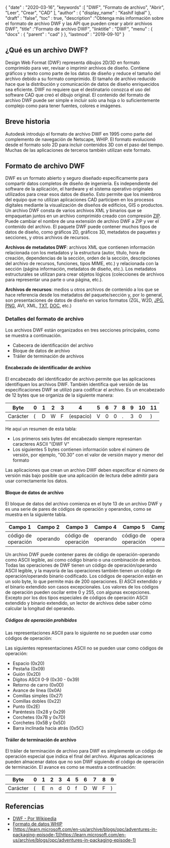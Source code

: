 {
  "date" : "2020-03-16",
  "keywords" :[ "DWF", "Formato de archivo", "Abrir", "Leer", "Crear", "CAD" ],
  "author" : {
    "display_name" : "Kashif Iqbal"
},
  "draft" : "false",
  "toc" : true,
  "description" :"Obtenga más información sobre el formato de archivo DWF y las API que pueden crear y abrir archivos DWF",
  "title" :"Formato de archivo DWF",
  "linktitle" : "DWF",
  "menu" : {
    "docs" : {
      "parent" : "cad"
}
},
  "lastmod" : "2019-09-10"
}

## ¿Qué es un archivo DWF?

Design Web Format (DWF) representa dibujos 2D/3D en formato comprimido para ver, revisar o imprimir archivos de diseño. Contiene gráficos y texto como parte de los datos de diseño y reduce el tamaño del archivo debido a su formato comprimido. El tamaño de archivo reducido hace que la distribución y comunicación de datos de diseño enriquecidos sea eficiente. DWF no requiere que el destinatario conozca el uso del software CAD que creó el dibujo original. El contenido del formato de archivo DWF puede ser simple e incluir solo una hoja o lo suficientemente complejo como para tener fuentes, colores e imágenes.

## Breve historia ##

Autodesk introdujo el formato de archivo DWF en 1995 como parte del complemento de navegación de Netscape, WHIP. El formato evolucionó desde el formato solo 2D para incluir contenidos 3D con el paso del tiempo. Muchas de las aplicaciones de terceros también utilizan este formato.

## Formato de archivo DWF ##

DWF es un formato abierto y seguro diseñado específicamente para compartir datos completos de diseño de ingeniería. Es independiente del software de la aplicación, el hardware y el sistema operativo originales utilizados para crear esos datos de diseño. Esto permite que los miembros del equipo que no utilizan aplicaciones CAD participen en los procesos digitales mediante la visualización de diseños de edificios, GIS o productos. Un archivo DWF consta de varios archivos XML y binarios que se empaquetan juntos en un archivo comprimido creado con compresión [ZIP](/es/compression/zip/). Puede cambiar el nombre de una extensión de archivo DWF a ZIP y ver el contenido del archivo. El paquete DWF puede contener muchos tipos de datos de diseño, como gráficos 2D, gráficos 3D, metadatos de paquetes y secciones, y otros archivos de recursos.

**Archivos de metadatos DWF**: archivos XML que contienen información relacionada con los metadatos y la estructura (autor, título, hora de creación, dependencias de la sección, orden de la sección, descripciones del archivo de recursos, funciones, tipos MIME, etc.) y relacionada con la sección (página información, metadatos de diseño, etc.). Los metadatos estructurales se utilizan para crear objetos lógicos (colecciones de archivos para representar una parte o una página, etc.).

**Archivos de recursos**: medios u otros archivos de contenido a los que se hace referencia desde los metadatos del paquete/sección y, por lo general, son presentaciones de datos de diseño en varios formatos (ZGL, W2D, [JPG](/es/image/jpeg/), [PNG](/es/imagen/png/), AVI, XML, [TXT](/es/word-processing/txt/), [DOC](/es/word-processing/doc/), etc.)

### Detalles del formato de archivo ###

Los archivos DWF están organizados en tres secciones principales, como se muestra a continuación.

* Cabecera de identificación del archivo
* Bloque de datos de archivo
* Tráiler de terminación de archivos

#### Encabezado de identificador de archivo ####

El encabezado del identificador de archivo permite que las aplicaciones identifiquen los archivos DWF. También identifica qué versión de las especificaciones DWF se utilizó para codificar el archivo. Es un encabezado de 12 bytes que se organiza de la siguiente manera:


|Byte|0|1|2|3|4|5|6|7|8|9|10|11
--- | --- |--- | --- |--- | --- |--- | --- |--- | --- |--- | --- |--- |
|Carácter|(|D|W|F|(espacio)|V|0|0|.|3|0|)

He aquí un resumen de esta tabla:

* Los primeros seis bytes del encabezado siempre representan caracteres ASCII "(DWF V"
* Los siguientes 5 bytes contienen información sobre el número de versión, por ejemplo, "00.30" con el valor de versión mayor y menor del formato

Las aplicaciones que crean un archivo DWF deben especificar el número de versión más bajo posible que una aplicación de lectura debe admitir para usar correctamente los datos.

#### Bloque de datos de archivo ####

El bloque de datos del archivo comienza en el byte 13 de un archivo DWF y es una serie de pares de códigos de operación y operandos, como se muestra en la siguiente tabla.

|Campo 1|Campo 2|Campo 3|Campo 4|Campo 5|Campo 5
--- | --- |--- | --- |--- | --- |
|código de operación|operando|código de operación|operando|código de operación|operando

Un archivo DWF puede contener pares de código de operación-operando como ASCII legible, así como código binario o una combinación de ambos. Todas las operaciones de DWF tienen un código de operación/operando ASCII legible, y la mayoría de las operaciones también tienen un código de operación/operando binario codificado. Los códigos de operación están en un solo byte, lo que permite más de 200 operaciones. El ASCII extendido y el binario extendido son casos excepcionales. Los valores de los códigos de operación pueden oscilar entre 0 y 255, con algunas excepciones. Excepto por los dos tipos especiales de códigos de operación ASCII extendido y binario extendido, un lector de archivos debe saber cómo calcular la longitud del operando.

##### Códigos de operación prohibidos #####

Las representaciones ASCII para lo siguiente no se pueden usar como códigos de operación:

Las siguientes representaciones ASCII no se pueden usar como códigos de operación:

* Espacio (0x20)
* Pestaña (0x09)
* Guión (0x2D)
* Dígitos ASCII 0-9 (0x30 - 0x39)
* Retorno de carro (0x0D)
* Avance de línea (0x0A)
* Comillas simples (0x27)
* Comillas dobles (0x22)
* Punto (0x2E)
* Paréntesis (0x28 y 0x29)
* Corchetes (0x7B y 0x7D)
* Corchetes (0x5B y 0x5D)
* Barra inclinada hacia atrás (0x5C)

#### Tráiler de terminación de archivo ####

El tráiler de terminación de archivo para DWF es simplemente un código de operación especial que indica el final del archivo. Algunas aplicaciones pueden almacenar datos que no son DWF siguiendo el código de operación de terminación. El avance es como se muestra a continuación:


|Byte|0|1|2|3|4|5|6|7|8|9
---|---|---|---|---|---|---|---|---|---|---|
|Carácter|(|E|n|d|0|f|D|W|F|)

## Referencias ##

* [DWF - Por Wikipedia](https://en.wikipedia.org/wiki/Design_Web_Format)
* [Formato de datos WHIP](http://paulbourke.net/dataformats/whip/)
* [https://learn.microsoft.com/en-us/archive/blogs/opc/adventures-in-packaging-episode-1](https://learn.microsoft.com/en-us/archive/blogs/opc/adventures-in-packaging-episode-1)

